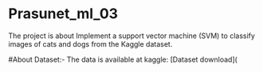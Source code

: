 # Prasunet_ml_03
The project is about Implement a support vector machine (SVM) to classify images of cats and dogs from the Kaggle dataset.

#About Dataset:-
The data is available at kaggle: [Dataset download](
